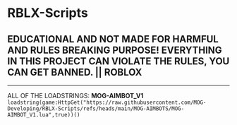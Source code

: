 # RBLX-Scripts

## EDUCATIONAL AND NOT MADE FOR HARMFUL AND RULES BREAKING PURPOSE! EVERYTHING IN THIS PROJECT CAN VIOLATE THE RULES, YOU CAN GET BANNED. || ROBLOX

---

ALL OF THE LOADSTRINGS:
**MOG-AIMBOT_V1** ``loadstring(game:HttpGet("https://raw.githubusercontent.com/MOG-Developing/RBLX-Scripts/refs/heads/main/MOG-AIMBOTS/MOG-AIMBOT_V1.lua",true))()``
